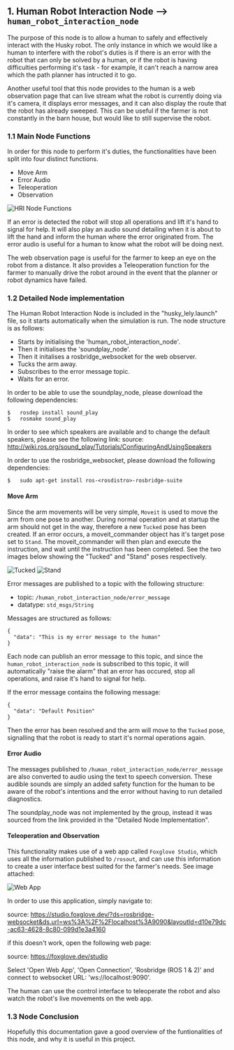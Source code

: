 ## 1. Human Robot Interaction Node --> `human_robot_interaction_node`
The purpose of this node is to allow a human to safely and effectively interact with the Husky robot. The only instance in which we would like a human to interfere with the robot's duties is if there is an error with the robot that can only be solved by a human, or if the robot is having difficulties performing it's task - for example, it can't reach a narrow area which the path planner has intructed it to go. 

Another useful tool that this node provides to the human is a web observation page that can live stream what the robot is currently doing via it's camera, it displays error messages, and it can also display the route that the robot has already sweeped. This can be useful if the farmer is not constantly in the barn house, but would like to still supervise the robot.

### 1.1 Main Node Functions
In order for this node to perform it's duties, the functionalities have been split into four distinct functions.
- Move Arm
- Error Audio
- Teleoperation
- Observation


![HRI Node Functions](README_images/HRI_functions.png)


If an error is detected the robot will stop all operations and lift it's hand to signal for help. It will also play an audio sound detailing when it is about to lift the hand and inform the human where the error originated from. The error audio is useful for a human to know what the robot will be doing next.

The web observation page is useful for the farmer to keep an eye on the robot from a distance. It also provides a Teleoperation function for the farmer to manually drive the robot around in the event that the planner or robot dynamics have failed.

### 1.2 Detailed Node implementation
The Human Robot Interaction Node is included in the "husky_lely.launch" file, so it starts automatically when the simulation is run. The node structure is as follows:
- Starts by initialising the 'human_robot_interaction_node'. 
- Then it initialises the 'soundplay_node'.
- Then it initalises a rosbridge_websocket for the web observer.
- Tucks the arm away.
- Subscribes to the error message topic.
- Waits for an error.

In order to be able to use the soundplay_node, please download the following dependencies:

```
$   rosdep install sound_play
$   rosmake sound_play
```

In order to see which speakers are available and to change the default speakers, please see the following link:
source: http://wiki.ros.org/sound_play/Tutorials/ConfiguringAndUsingSpeakers

In order to use the rosbridge_websocket, please download the following dependencies:

```
$   sudo apt-get install ros-<rosdistro>-rosbridge-suite
```

#### Move Arm
Since the arm movements will be very simple, `Moveit` is used to move the arm from one pose to another. During normal operation and at startup the arm should not get in the way, therefore a new `Tucked` pose has been created. If an error occurs, a moveit_commander object has it's target pose set to `Stand`. The moveit_commander will then plan and execute the instruction, and wait until the instruction has been completed. See the two images below showing the "Tucked" and "Stand" poses respectively.

![Tucked](README_images/Tucked.png)                                                                   ![Stand](README_images/Stand.png)

Error messages are published to a topic with the following structure: 
- topic: `/human_robot_interaction_node/error_message`
- datatype: `std_msgs/String` 

Messages are structured as follows:
```
{
  "data": "This is my error message to the human"
}
```

Each node can publish an error message to this topic, and since the `human_robot_interaction_node` is subscribed to this topic, it will automatically "raise the alarm" that an error has occured, stop all operations, and raise it's hand to signal for help.

If the error message contains the following message:
```
{
  "data": "Default Position"
}
```
Then the error has been resolved and the arm will move to the `Tucked` pose, signalling that the robot is ready to start it's normal operations again.

#### Error Audio
The messages published to `/human_robot_interaction_node/error_message` are also converted to audio using the text to speech conversion. These audible sounds are simply an added safety function for the human to be aware of the robot's intentions and the error without having to run detailed diagnostics.

The soundplay_node was not implemented by the group, instead it was sourced from the link provided in the "Detailed Node Implementation".

#### Teleoperation and Observation
This functionality makes use of a web app called `Foxglove Studio`, which uses all the information published to `/rosout`, and can use this information to create a user interface best suited for the farmer's needs. See image attached:

![Web App](README_images/web_app.png) 

In order to use this application, simply navigate to:

source: https://studio.foxglove.dev/?ds=rosbridge-websocket&ds.url=ws%3A%2F%2Flocalhost%3A9090&layoutId=d10e79dc-ac63-4628-8c80-099d1e3a4160

if this doesn't work, open the following web page:

source: https://foxglove.dev/studio

Select 'Open Web App', 'Open Connection', 'Rosbridge (ROS 1 & 2)' and connect to websocket URL: 'ws://localhost:9090'.

The human can use the control interface to teleoperate the robot and also watch the robot's live movements on the web app.

### 1.3 Node Conclusion
Hopefully this documentation gave a good overview of the funtionalities of this node, and why it is useful in this project. 
